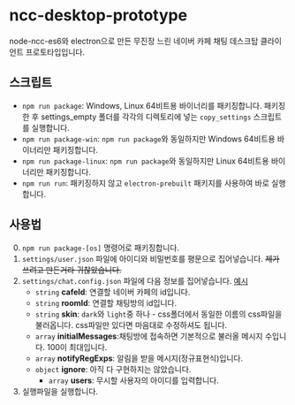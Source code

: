 # ncc-desktop-prototype

node-ncc-es6와 electron으로 만든 무진장 느린 네이버 카페 채팅 데스크탑 클라이언트 프로토타입입니다.

## 스크립트
- `npm run package`: Windows, Linux 64비트용 바이너리를 패키징합니다. 패키징 한 후 settings_empty 폴더를 각각의 디렉토리에 넣는 `copy_settings` 스크립트를 실행합니다.
- `npm run package-win`: `npm run package`와 동일하지만 Windows 64비트용 바이너리만 패키징합니다.
- `npm run package-linux`: `npm run package`와 동일하지만 Linux 64비트용 바이너리만 패키징합니다.
- `npm run run`: 패키징하지 않고 `electron-prebuilt` 패키지를 사용하여 바로 실행합니다.

## 사용법
0. `npm run package-[os]` 명령어로 패키징합니다.
1. `settings/user.json` 파일에 아이디와 비밀번호를 평문으로 집어넣습니다. ~~제가 쓰려고 만든거라 귀찮았습니다.~~
2. `settings/chat.config.json` 파일에 다음 정보를 집어넣습니다. [예시](https://gist.github.com/lucidfext/9b9176e18a6bc8c0a6b6d3da6209e598)
    - `string` **cafeId**: 연결할 네이버 카페의 id입니다.
    - `string` **roomId**: 연결할 채팅방의 id입니다.
    - `string` **skin**: `dark`와 `light`중 하나 - css폴더에서 동일한 이름의 css파일을 불러옵니다. css파일만 있다면 마음대로 수정하셔도 됩니다.
    - `array` **initialMessages**:채팅방에 접속하면 기본적으로 불러올 메시지 수입니다. 100이 최대입니다.
    - `array` **notifyRegExps**: 알림을 받을 메시지(정규표현식)입니다.
    - `object` **ignore**: 아직 다 구현하지는 않았습니다.
        - `array` **users**: 무시할 사용자의 아이디를 입력합니다.
3. 실행파일을 실행합니다.